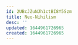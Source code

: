 ```yaml
---
id: 2UBcJZuNJh1ctBI8Y5Szm
title: Neo-Nihilism
desc: ''
updated: 1644961726965
created: 1644961726965
---
```



